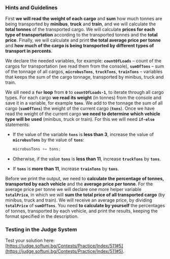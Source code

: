 ### Hints and Guidelines

First **we will read the weight of each cargo** and **sum** how much tonnes are being transported by **minibus**, **truck** and **train**, and we will calculate the **total tonnes** of the transported cargo. We will calculate **prices for each type of transportation** according to the transported tonnes and the **total price**. Finally, we will calculate and print **the total average price per tonne** and **how much of the cargo is being transported by different types of transport in percents**.

We declare the needed variables, for example: **`countOfLoads`** – count of  the cargos for transportation (we read them from the console), **`sumOfTons`** – sum of the tonnage of all cargos, **`microbusTons`**, **`truckTons`**, **`trainTons`** – variables that keeps the sum of the cargo tonnage, transported by minibus, truck and train.

We sill need a **`for` loop** from **`0`** to **`countOfLoads-1`**, to iterate through all cargo types. For each cargo **we read its weight** (in tonnes) from the console and save it in а variable, for example **`tons`**. We add to the tonnage the sum of all cargo (**`sumOfTons`**) the weight of the current cargo (**`tons`**). Once we have read the weight of the current cargo **we need to determine which vehicle type will be used** (minibus, truck or train). For this we will need **`if-else`** statements:

 * If the value of the variable **`tons`** is **less than 3**, increase the value of **`microbusTons`** by the value of **`tons`**:
 
   ```csharp
   microbusTons += tons;
   ```
   
 * Otherwise, if the value **`tons`** is **less than 11**, increase **`truckTons`** by **`tons`**.
 * If **`tons`** is **more than 11**, increase **`trainTons`** by **`tons`**.

Before we print the output, we need to **calculate the percentage of tonnes, transported by each vehicle** and the **average price per tonne**. For the average price per tonne we will declare one more helper variable **`totalPrice`**, in which we will **sum the total price of all transported cargo** (by minibus, truck and train). We will receive an average price, by dividing **`totalPrice`** of **`sumOfTons`**. You need **to calculate by yourself** the percentages of tonnes, transported by each vehicle, and print the results, keeping the format specified in the description.

### Testing in the Judge System

Test your solution here: [https://judge.softuni.bg/Contests/Practice/Index/511#5](https://judge.softuni.bg/Contests/Practice/Index/511#5).

